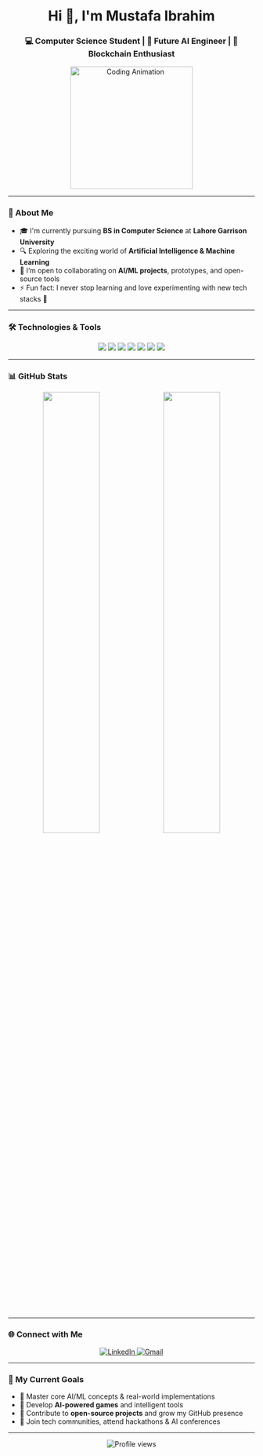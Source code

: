 <!-- Profile Banner -->

<h1 align="center">Hi 👋, I'm Mustafa Ibrahim</h1>
<h3 align="center">💻 Computer Science Student | 🤖 Future AI Engineer | 🧠 Blockchain Enthusiast</h3>

<p align="center">
  <img src="https://media.giphy.com/media/qgQUggAC3Pfv687qPC/giphy.gif" alt="Coding Animation" width="250" />
</p>

---

### 📌 About Me

- 🎓 I'm currently pursuing **BS in Computer Science** at **Lahore Garrison University**
- 🔍 Exploring the exciting world of **Artificial Intelligence & Machine Learning**
- 🤝 I’m open to collaborating on **AI/ML projects**, prototypes, and open-source tools
- ⚡ Fun fact: I never stop learning and love experimenting with new tech stacks 🚀

---

### 🛠️ Technologies & Tools

<p align="center">
  <img src="https://img.shields.io/badge/C++-00599C?style=for-the-badge&logo=c%2B%2B&logoColor=white"/>
  <img src="https://img.shields.io/badge/Python-3776AB?style=for-the-badge&logo=python&logoColor=white"/>
  <img src="https://img.shields.io/badge/Jupyter-F37626?style=for-the-badge&logo=jupyter&logoColor=white"/>
  <img src="https://img.shields.io/badge/TensorFlow-FF6F00?style=for-the-badge&logo=tensorflow&logoColor=white"/>
  <img src="https://img.shields.io/badge/Keras-D00000?style=for-the-badge&logo=keras&logoColor=white"/>
  <img src="https://img.shields.io/badge/scikit--learn-F7931E?style=for-the-badge&logo=scikit-learn&logoColor=white"/>
  <img src="https://img.shields.io/badge/GitHub-181717?style=for-the-badge&logo=github&logoColor=white"/>
</p>

---

### 📊 GitHub Stats

<p align="center">
  <img src="https://github-readme-stats.vercel.app/api?username=mustafaibrahim00&show_icons=true&theme=tokyonight" width="48%" />
  <img src="https://github-readme-streak-stats.herokuapp.com/?user=mustafaibrahim00&theme=tokyonight" width="48%" />
</p>

---

### 🌐 Connect with Me

<p align="center">
  <a href="https://www.linkedin.com/in/mustafaibrahim10/" target="_blank">
    <img src="https://img.shields.io/badge/LinkedIn-0A66C2?style=for-the-badge&logo=linkedin&logoColor=white" alt="LinkedIn" />
  </a>
  <a href="mailto:iammustafaibrahim1012@gmail.com">
    <img src="https://img.shields.io/badge/Gmail-D14836?style=for-the-badge&logo=gmail&logoColor=white" alt="Gmail"/>
  </a>
</p>

---

### 🧠 My Current Goals

- 🔹 Master core AI/ML concepts & real-world implementations  
- 🔹 Develop **AI-powered games** and intelligent tools  
- 🔹 Contribute to **open-source projects** and grow my GitHub presence  
- 🔹 Join tech communities, attend hackathons & AI conferences  

---

<!-- Visitor Counter -->
<p align="center">
  <img src="https://komarev.com/ghpvc/?username=mustafaibrahim00&label=Profile%20views&color=0e75b6&style=flat" alt="Profile views" />
</p>
